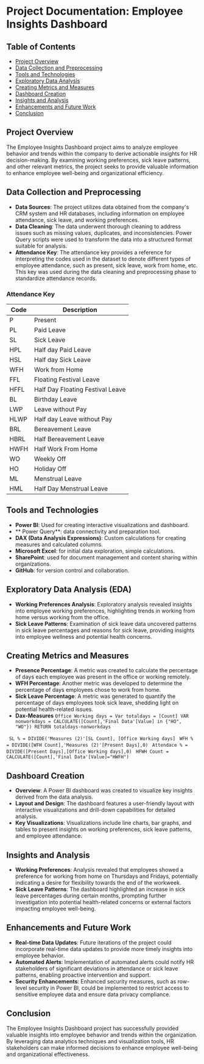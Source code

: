 # Project Documentation: Employee Insights Dashboard
## Table of Contents
 - [Project Overview](#project-overview)
 - [Data Collection and Preprocessing](#data-collection-and-preprocessing)
 - [Tools and Technologies](#tools-and-technologies)
 - [Exploratory Data Analysis](#exploratory-data-analysis)
 - [Creating Metrics and Measures](#creating-metrics-and-measures)
 - [Dashboard Creation](#dashboard-creation)
 - [Insights and Analysis](#insights-and-analysis)
 - [Enhancements and Future Work](#enhancements-and-future-work)
 - [Conclusion](#conclusion)

## Project Overview
The Employee Insights Dashboard project aims to analyze employee behavior and trends within the company to derive actionable insights for HR decision-making. By examining working preferences, sick leave patterns, and other relevant metrics, the project seeks to provide valuable information to enhance employee well-being and organizational efficiency.

## Data Collection and Preprocessing
- **Data Sources**: The project utilizes data obtained from the company's CRM system and HR databases, including information on employee attendance, sick leave, and working preferences.
- **Data Cleaning**: The data underwent thorough cleaning to address issues such as missing values, duplicates, and inconsistencies. Power Query scripts were used to transform the data into a structured format suitable for analysis.
- **Attendance Key**: The attendance key provides a reference for interpreting the codes used in the dataset to denote different types of employee attendance, such as present, sick leave, work from home, etc. This key was used during the data cleaning and preprocessing phase to standardize attendance records.

### Attendance Key

| Code | Description                |
|------|----------------------------|
| P    | Present                    |
| PL   | Paid Leave                 |
| SL   | Sick Leave                 |
| HPL  | Half day Paid Leave        |
| HSL  | Half day Sick Leave        |
| WFH  | Work from Home             |
| FFL  | Floating Festival Leave    |
| HFFL | Half Day Floating Festival Leave |
| BL   | Birthday Leave             |
| LWP  | Leave without Pay          |
| HLWP | Half day Leave without Pay |
| BRL  | Bereavement Leave          |
| HBRL | Half Bereavement Leave     |
| HWFH | Half Work From Home        |
| WO   | Weekly Off                 |
| HO   | Holiday Off                |
| ML   | Menstrual Leave            |
| HML  | Half Day Menstrual Leave   |

## Tools and Technologies
- **Power BI**: Used for creating interactive visualizations and dashboard.
- ** Power Query**: data connectivity and preparation tool.
- **DAX (Data Analysis Expressions)**: Custom calculations for creating measures and calculated columns.
- **Microsoft Excel**: for initial data exploration, simple calculations.
- **SharePoint**: used for document management and content sharing within organizations.
- **GitHub**: for version control and collaboration.
  
## Exploratory Data Analysis (EDA)
- **Working Preferences Analysis**: Exploratory analysis revealed insights into employee working preferences, highlighting trends in working from home versus working from the office.
- **Sick Leave Patterns**: Examination of sick leave data uncovered patterns in sick leave percentages and reasons for sick leave, providing insights into employee wellness and potential health concerns.

## Creating Metrics and Measures
- **Presence Percentage**: A metric was created to calculate the percentage of days each employee was present in the office or working remotely.
- **WFH Percentage**: Another metric was developed to determine the percentage of days employees chose to work from home.
- **Sick Leave Percentage**: A metric was generated to quantify the percentage of days employees took sick leave, shedding light on potential health-related issues.
- **Dax-Measures**
  `
  Office Working days = Var totaldays = [Count]
  VAR nonworkdays = CALCULATE([Count],'Final Data'[Value] in {"HO", "WO"})
  RETURN
  totaldays-nonworkdays `

` SL % = DIVIDE('Measures (2)'[SL Count], [Office Working days]`
` WFH % = DIVIDE([WFH Count],'Measures (2)'[Present Days],0)`
` Attendace % = DIVIDE([Present Days],[Office Working days],0)`
` HFWH Count = CALCULATE([Count],'Final Data'[Value]="HWFH")`

## Dashboard Creation
- **Overview**: A Power BI dashboard was created to visualize key insights derived from the data analysis.
- **Layout and Design**: The dashboard features a user-friendly layout with interactive visualizations and drill-down capabilities for detailed analysis.
- **Key Visualizations**: Visualizations include line charts, bar graphs, and tables to present insights on working preferences, sick leave patterns, and employee attendance.

## Insights and Analysis
- **Working Preferences**: Analysis revealed that employees showed a preference for working from home on Thursdays and Fridays, potentially indicating a desire for flexibility towards the end of the workweek.
- **Sick Leave Patterns**: The dashboard highlighted an increase in sick leave percentages during certain months, prompting further investigation into potential health-related concerns or external factors impacting employee well-being.

## Enhancements and Future Work
- **Real-time Data Updates**: Future iterations of the project could incorporate real-time data updates to provide more timely insights into employee behavior.
- **Automated Alerts**: Implementation of automated alerts could notify HR stakeholders of significant deviations in attendance or sick leave patterns, enabling proactive intervention and support.
- **Security Enhancements**: Enhanced security measures, such as row-level security in Power BI, could be implemented to restrict access to sensitive employee data and ensure data privacy compliance.

## Conclusion
The Employee Insights Dashboard project has successfully provided valuable insights into employee behavior and trends within the organization. By leveraging data analytics techniques and visualization tools, HR stakeholders can make informed decisions to enhance employee well-being and organizational effectiveness.

